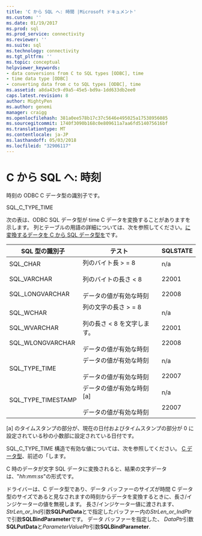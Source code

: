 ```yaml
---
title: 'C から SQL へ: 時間 |Microsoft ドキュメント'
ms.custom: ''
ms.date: 01/19/2017
ms.prod: sql
ms.prod_service: connectivity
ms.reviewer: ''
ms.suite: sql
ms.technology: connectivity
ms.tgt_pltfrm: ''
ms.topic: conceptual
helpviewer_keywords:
- data conversions from C to SQL types [ODBC], time
- time data type [ODBC]
- converting data from c to SQL types [ODBC], time
ms.assetid: a8da43c9-d9a5-45e5-bd9a-1dd633db2ee0
caps.latest.revision: 8
author: MightyPen
ms.author: genemi
manager: craigg
ms.openlocfilehash: 381a0ee578b17c37c5646e495025a17538956085
ms.sourcegitcommit: 1740f3090b168c0e809611a7aa6fd514075616bf
ms.translationtype: MT
ms.contentlocale: ja-JP
ms.lasthandoff: 05/03/2018
ms.locfileid: "32906117"
---
```

# <a name="c-to-sql-time"></a>C から SQL へ: 時刻
時刻の ODBC C データ型の識別子です。  
  
 SQL_C_TYPE_TIME  
  
 次の表は、ODBC SQL データ型が time C データを変換することがありますを示します。 列とテーブルの用語の詳細については、次を参照してください。[に変換するデータを C から SQL データ型を](../../../odbc/reference/appendixes/converting-data-from-c-to-sql-data-types.md)です。  
  
|SQL 型の識別子|テスト|SQLSTATE|  
|-------------------------|----------|--------------|  
|SQL_CHAR<br /><br /> SQL_VARCHAR<br /><br /> SQL_LONGVARCHAR|列のバイト長 > = 8<br /><br /> 列のバイトの長さ < 8<br /><br /> データの値が有効な時刻|n/a<br /><br /> 22001<br /><br /> 22008|  
|SQL_WCHAR<br /><br /> SQL_WVARCHAR<br /><br /> SQL_WLONGVARCHAR|列の文字の長さ > = 8<br /><br /> 列の長さ < 8 を文字します。<br /><br /> データの値が有効な時刻|n/a<br /><br /> 22001<br /><br /> 22008|  
|SQL_TYPE_TIME|データの値が有効な時刻<br /><br /> データの値が有効な時刻|n/a<br /><br /> 22007|  
|SQL_TYPE_TIMESTAMP|データの値が有効な時刻 [a]<br /><br /> データの値が有効な時刻|n/a<br /><br /> 22007|  
  
 [a] のタイムスタンプの部分が、現在の日付およびタイムスタンプの部分が 0 に設定されている秒の小数部に設定されている日付です。  
  
 SQL_C_TYPE_TIME 構造で有効な値については、次を参照してください。 [C データ型](../../../odbc/reference/appendixes/c-data-types.md)、前述の「します。  
  
 C 時のデータが文字 SQL データに変換されると、結果の文字データは、"*hh*:*mm*:*ss*"の形式です。  
  
 ドライバーは、C データ型であり、データ バッファーのサイズが時間 C データ型のサイズであると見なされますの時刻からデータを変換するときに、長さ/インジケーターの値を無視します。 長さ/インジケーター値に渡されます、 *StrLen_or_Ind*引数**SQLPutData**とで指定したバッファー内の*StrLen_or_IndPtr* で引数**SQLBindParameter**です。 データ バッファーを指定した、 *DataPtr*引数**SQLPutData**と*ParameterValuePtr*引数**SQLBindParameter**.
